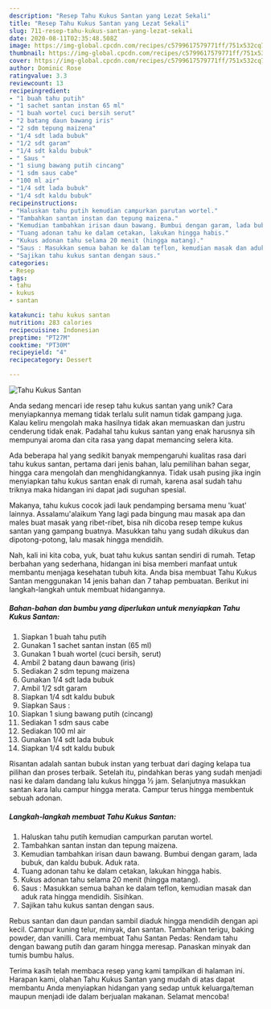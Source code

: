 ```yaml
---
description: "Resep Tahu Kukus Santan yang Lezat Sekali"
title: "Resep Tahu Kukus Santan yang Lezat Sekali"
slug: 711-resep-tahu-kukus-santan-yang-lezat-sekali
date: 2020-08-11T02:35:48.508Z
image: https://img-global.cpcdn.com/recipes/c5799617579771ff/751x532cq70/tahu-kukus-santan-foto-resep-utama.jpg
thumbnail: https://img-global.cpcdn.com/recipes/c5799617579771ff/751x532cq70/tahu-kukus-santan-foto-resep-utama.jpg
cover: https://img-global.cpcdn.com/recipes/c5799617579771ff/751x532cq70/tahu-kukus-santan-foto-resep-utama.jpg
author: Dominic Rose
ratingvalue: 3.3
reviewcount: 13
recipeingredient:
- "1 buah tahu putih"
- "1 sachet santan instan 65 ml"
- "1 buah wortel cuci bersih serut"
- "2 batang daun bawang iris"
- "2 sdm tepung maizena"
- "1/4 sdt lada bubuk"
- "1/2 sdt garam"
- "1/4 sdt kaldu bubuk"
- " Saus "
- "1 siung bawang putih cincang"
- "1 sdm saus cabe"
- "100 ml air"
- "1/4 sdt lada bubuk"
- "1/4 sdt kaldu bubuk"
recipeinstructions:
- "Haluskan tahu putih kemudian campurkan parutan wortel."
- "Tambahkan santan instan dan tepung maizena."
- "Kemudian tambahkan irisan daun bawang. Bumbui dengan garam, lada bubuk, dan kaldu bubuk. Aduk rata."
- "Tuang adonan tahu ke dalam cetakan, lakukan hingga habis."
- "Kukus adonan tahu selama 20 menit (hingga matang)."
- "Saus : Masukkan semua bahan ke dalam teflon, kemudian masak dan aduk rata hingga mendidih. Sisihkan."
- "Sajikan tahu kukus santan dengan saus."
categories:
- Resep
tags:
- tahu
- kukus
- santan

katakunci: tahu kukus santan 
nutrition: 283 calories
recipecuisine: Indonesian
preptime: "PT27M"
cooktime: "PT30M"
recipeyield: "4"
recipecategory: Dessert

---
```



![Tahu Kukus Santan](https://img-global.cpcdn.com/recipes/c5799617579771ff/751x532cq70/tahu-kukus-santan-foto-resep-utama.jpg)

Anda sedang mencari ide resep tahu kukus santan yang unik? Cara menyiapkannya memang tidak terlalu sulit namun tidak gampang juga. Kalau keliru mengolah maka hasilnya tidak akan memuaskan dan justru cenderung tidak enak. Padahal tahu kukus santan yang enak harusnya sih mempunyai aroma dan cita rasa yang dapat memancing selera kita.

Ada beberapa hal yang sedikit banyak mempengaruhi kualitas rasa dari tahu kukus santan, pertama dari jenis bahan, lalu pemilihan bahan segar, hingga cara mengolah dan menghidangkannya. Tidak usah pusing jika ingin menyiapkan tahu kukus santan enak di rumah, karena asal sudah tahu triknya maka hidangan ini dapat jadi suguhan spesial.

Makanya, tahu kukus cocok jadi lauk pendamping bersama menu &#39;kuat&#39; lainnya. Assalamu&#39;alaikum Yang lagi pada bingung mau masak apa dan males buat masak yang ribet-ribet, bisa nih dicoba resep tempe kukus santan yang gampang buatnya. Masukkan tahu yang sudah dikukus dan dipotong-potong, lalu masak hingga mendidih.


Nah, kali ini kita coba, yuk, buat tahu kukus santan sendiri di rumah. Tetap berbahan yang sederhana, hidangan ini bisa memberi manfaat untuk membantu menjaga kesehatan tubuh kita. Anda bisa membuat Tahu Kukus Santan menggunakan 14 jenis bahan dan 7 tahap pembuatan. Berikut ini langkah-langkah untuk membuat hidangannya.

<!--inarticleads1-->

##### Bahan-bahan dan bumbu yang diperlukan untuk menyiapkan Tahu Kukus Santan:

1. Siapkan 1 buah tahu putih
1. Gunakan 1 sachet santan instan (65 ml)
1. Gunakan 1 buah wortel (cuci bersih, serut)
1. Ambil 2 batang daun bawang (iris)
1. Sediakan 2 sdm tepung maizena
1. Gunakan 1/4 sdt lada bubuk
1. Ambil 1/2 sdt garam
1. Siapkan 1/4 sdt kaldu bubuk
1. Siapkan  Saus :
1. Siapkan 1 siung bawang putih (cincang)
1. Sediakan 1 sdm saus cabe
1. Sediakan 100 ml air
1. Gunakan 1/4 sdt lada bubuk
1. Siapkan 1/4 sdt kaldu bubuk


Risantan adalah santan bubuk instan yang terbuat dari daging kelapa tua pilihan dan proses terbaik. Setelah itu, pindahkan beras yang sudah menjadi nasi ke dalam dandang lalu kukus hingga ½ jam. Selanjutnya masukkan santan kara lalu campur hingga merata. Campur terus hingga membentuk sebuah adonan. 

<!--inarticleads2-->

##### Langkah-langkah membuat Tahu Kukus Santan:

1. Haluskan tahu putih kemudian campurkan parutan wortel.
1. Tambahkan santan instan dan tepung maizena.
1. Kemudian tambahkan irisan daun bawang. Bumbui dengan garam, lada bubuk, dan kaldu bubuk. Aduk rata.
1. Tuang adonan tahu ke dalam cetakan, lakukan hingga habis.
1. Kukus adonan tahu selama 20 menit (hingga matang).
1. Saus : Masukkan semua bahan ke dalam teflon, kemudian masak dan aduk rata hingga mendidih. Sisihkan.
1. Sajikan tahu kukus santan dengan saus.


Rebus santan dan daun pandan sambil diaduk hingga mendidih dengan api kecil. Campur kuning telur, minyak, dan santan. Tambahkan terigu, baking powder, dan vanilli. Cara membuat Tahu Santan Pedas: Rendam tahu dengan bawang putih dan garam hingga meresap. Panaskan minyak dan tumis bumbu halus. 

Terima kasih telah membaca resep yang kami tampilkan di halaman ini. Harapan kami, olahan Tahu Kukus Santan yang mudah di atas dapat membantu Anda menyiapkan hidangan yang sedap untuk keluarga/teman maupun menjadi ide dalam berjualan makanan. Selamat mencoba!
